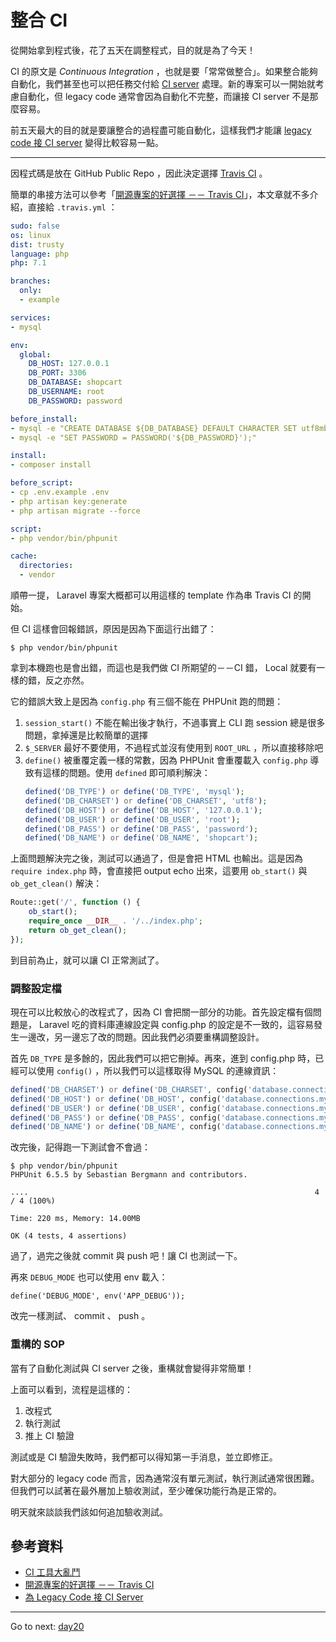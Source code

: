 # 整合 CI

從開始拿到程式後，花了五天在調整程式，目的就是為了今天！

CI 的原文是 *Continuous Integration* ，也就是要「常常做整合」。如果整合能夠自動化，我們甚至也可以把任務交付給 [CI server][CI 工具大亂鬥] 處理。新的專案可以一開始就考慮自動化，但 legacy code 通常會因為自動化不完整，而讓接 CI server 不是那麼容易。

前五天最大的目的就是要讓整合的過程盡可能自動化，這樣我們才能讓 [legacy code 接 CI server][為 Legacy Code 接 CI Server] 變得比較容易一點。

---

因程式碼是放在 GitHub Public Repo ，因此決定選擇 [Travis CI](https://travis-ci.org/) 。

簡單的串接方法可以參考「[開源專案的好選擇 －－ Travis CI][]」，本文章就不多介紹，直接給 `.travis.yml` ：

```yaml
sudo: false
os: linux
dist: trusty
language: php
php: 7.1

branches:
  only:
  - example

services:
- mysql

env:
  global:
    DB_HOST: 127.0.0.1
    DB_PORT: 3306
    DB_DATABASE: shopcart
    DB_USERNAME: root
    DB_PASSWORD: password

before_install:
- mysql -e "CREATE DATABASE ${DB_DATABASE} DEFAULT CHARACTER SET utf8mb4 DEFAULT COLLATE utf8mb4_unicode_ci;"
- mysql -e "SET PASSWORD = PASSWORD('${DB_PASSWORD}');"

install:
- composer install

before_script:
- cp .env.example .env
- php artisan key:generate
- php artisan migrate --force

script:
- php vendor/bin/phpunit

cache:
  directories:
  - vendor
```

順帶一提， Laravel 專案大概都可以用這樣的 template 作為串 Travis CI 的開始。

但 CI 這樣會回報錯誤，原因是因為下面這行出錯了：

```
$ php vendor/bin/phpunit
```

拿到本機跑也是會出錯，而這也是我們做 CI 所期望的－－CI 錯， Local 就要有一樣的錯，反之亦然。

它的錯誤大致上是因為 `config.php` 有三個不能在 PHPUnit 跑的問題：

1.  `session_start()` 不能在輸出後才執行，不過事實上 CLI 跑 session 總是很多問題，拿掉還是比較簡單的選擇
2.  `$_SERVER` 最好不要使用，不過程式並沒有使用到 `ROOT_URL` ，所以直接移除吧
3.  `define()` 被重覆定義一樣的常數，因為 PHPUnit 會重覆載入 `config.php` 導致有這樣的問題。使用 `defined` 即可順利解決：
    ```php
	defined('DB_TYPE') or define('DB_TYPE', 'mysql');
	defined('DB_CHARSET') or define('DB_CHARSET', 'utf8');
	defined('DB_HOST') or define('DB_HOST', '127.0.0.1');
	defined('DB_USER') or define('DB_USER', 'root');
	defined('DB_PASS') or define('DB_PASS', 'password');
	defined('DB_NAME') or define('DB_NAME', 'shopcart');
    ```

上面問題解決完之後，測試可以通過了，但是會把 HTML 也輸出。這是因為 `require index.php` 時，會直接把 output echo 出來，這要用 `ob_start()` 與 `ob_get_clean()` 解決：

```php
Route::get('/', function () {
    ob_start();
    require_once __DIR__ . '/../index.php';
    return ob_get_clean();
});
```

到目前為止，就可以讓 CI 正常測試了。

### 調整設定檔

現在可以比較放心的改程式了，因為 CI 會把關一部分的功能。首先設定檔有個問題是， Laravel 吃的資料庫連線設定與 config.php 的設定是不一致的，這容易發生一邊改，另一邊忘了改的問題。因此我們必須要重構調整設計。

首先 `DB_TYPE` 是多餘的，因此我們可以把它刪掉。再來，進到 config.php 時，已經可以使用 `config()` ，所以我們可以這樣取得 MySQL 的連線資訊：

```php
defined('DB_CHARSET') or define('DB_CHARSET', config('database.connections.mysql.charset'));
defined('DB_HOST') or define('DB_HOST', config('database.connections.mysql.host'));
defined('DB_USER') or define('DB_USER', config('database.connections.mysql.username'));
defined('DB_PASS') or define('DB_PASS', config('database.connections.mysql.password'));
defined('DB_NAME') or define('DB_NAME', config('database.connections.mysql.database'));
```

改完後，記得跑一下測試會不會過：

```
$ php vendor/bin/phpunit
PHPUnit 6.5.5 by Sebastian Bergmann and contributors.

....                                                                4 / 4 (100%)

Time: 220 ms, Memory: 14.00MB

OK (4 tests, 4 assertions)
```

過了，過完之後就 commit 與 push 吧！讓 CI 也測試一下。

再來 `DEBUG_MODE` 也可以使用 env 載入：

```
define('DEBUG_MODE', env('APP_DEBUG'));
```

改完一樣測試、 commit 、 push 。

### 重構的 SOP

當有了自動化測試與 CI server 之後，重構就會變得非常簡單！

上面可以看到，流程是這樣的：

1. 改程式
2. 執行測試
3. 推上 CI 驗證

測試或是 CI 驗證失敗時，我們都可以得知第一手消息，並立即修正。

對大部分的 legacy code 而言，因為通常沒有單元測試，執行測試通常很困難。但我們可以試著在最外層加上驗收測試，至少確保功能行為是正常的。

明天就來談談我們該如何追加驗收測試。

## 參考資料

* [CI 工具大亂鬥][]
* [開源專案的好選擇 －－ Travis CI][]
* [為 Legacy Code 接 CI Server][]

* * *
Go to next:
[day20](./day20.md)

[CI 工具大亂鬥]: /ironman-intro-of-ci/day22.md
[開源專案的好選擇 －－ Travis CI]: /ironman-intro-of-ci/day24.md
[為 Legacy Code 接 CI Server]: /ironman-intro-of-ci/day28.md
